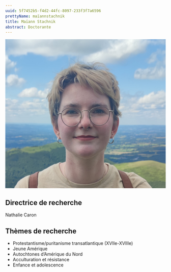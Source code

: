 ```yaml
---
uuid: 5f7452b5-f4d2-44fc-8097-233f3f7a6596
prettyName: maïannstachnik
title: Maïann Stachnik
abstract: Doctorante
---
```



![small](MaïannStachnik.jpg)


## Directrice de recherche
Nathalie Caron

## Thèmes de recherche
- Protestantisme/puritanisme transatlantique (XVIIe-XVIIIe) 
- Jeune Amérique
- Autochtones d’Amérique du Nord
- Acculturation et résistance
- Enfance et adolescence
